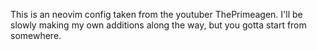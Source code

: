 This is an neovim config taken from the youtuber ThePrimeagen. I'll be slowly making my own additions along the way, but you gotta start from somewhere.
